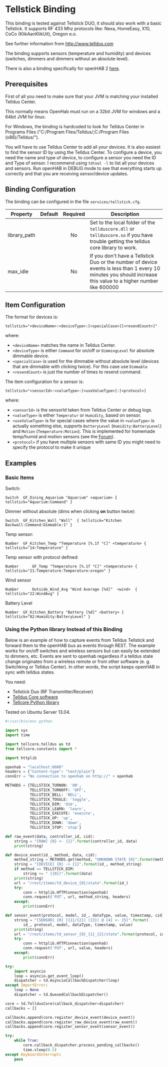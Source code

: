 # Tellstick Binding

This binding is tested against Tellstick DUO, it should also work with a basic Tellstick.  It supports RF 433 Mhz protocols like: Nexa, HomeEasy, X10, CoCo (KlikAanKlikUit), Oregon e.o.

See further information from http://www.telldus.com

The binding supports sensors (temperature and humidity) and devices (switches, dimmers and dimmers without an absolute level).

There is also a binding specifically for openHAB 2 [here](https://www.openhab.org/addons/bindings/tellstick/).

## Prerequisites

First of all you need to make sure that your JVM is matching your installed Telldus Center. 

This normally means OpenHab must run on a 32bit JVM for windows and a 64bit JVM for linux.

For Windows, the binding is hardcoded to look for Telldus Center in Programs Files ("C:/Program Files/Telldus/;C:/Program Files (x86)/Telldus/").

You will have to use Telldus Center to add all your devices. It is also easiest to find the sensor ID by using the Telldus Center. To configure a device, you need the name and type of device, to configure a sensor you need the ID and Type of sensor. I recommend using `tdtool -l` to list all your devices and sensors. Run openHAB in DEBUG mode to see that everything starts up correctly and that you are receiving sensor/device updates.

## Binding Configuration

The binding can be configured in the file `services/tellstick.cfg`.

| Property | Default | Required | Description |
|----------|---------|:--------:|-------------|
| library_path |     |   No     | Set to the local folder of the `tellduscore.dll` or `tellduscore.so` if you have trouble getting the telldus core library to work. |
| max_idle |         |   No     | If you don't have a Tellstick Duo or the number of device events is less than 1 every 10 minutes you should increase this value to a higher number like 600000 |

## Item Configuration

The format for devices is:

```
tellstick="<deviceName>:<deviceType>:[<specialCase>][<resendCount>]"
```

where:

* `<deviceName>` matches the name in Telldus Center.  
* `<deviceType>` is either `Command` for on/off or `DimmingLevel` for absolute dimmable device.
* `<specialCase>` is used for the dimmable without absolute level (devices that are dimmable with clicking twice). For this case use `Dimmable`
* `<resendCount>` is just the number of times to resend command.

The item configuration for a sensor is:

```  
tellstick="<sensorId>:<valueType>:[<useValueType>]:[<protocol>]
```

where:

* `<sensorId>` is the sensorId taken from Telldus Center or debug logs.  
* `<valueType>` is either `Temperatur` or `Humidity`, based on sensor.  
* `<useValueType>` is for special cases where the value in `<valueType>` is actually something else, supports `BatteryLevel` (`Humidity:BatteryLevel`) and `Motion` (`Temperature:Motion`). This is implemented for homemade temp/humid and motion sensors (see the [Forum](http://elektronikforumet.com/forum/viewtopic.php?f=3&t=63772&hilit=telldus)).
* `<protocol>` if you have multiple sensors with same ID you might need to specify the protocol to make it unique

## Examples

### Basic Items

Switch:

```
Switch  GF_Dining_Aquarium "Aquarium" <aquarium> { tellstick="Aquarium:Command" }
```

Dimmer without absolute (dims when clicking **on** button twice):

```   
Switch  GF_Kitchen_Wall "Wall"  { tellstick="Kitchen Backwall:Command:Dimmable:1" }
```

Temp sensor:

```
Number  GF_Kitchen_Temp "Temperature [%.1f °C]" <temperature> { tellstick="14:Temperature" }
```

Temp sensor with protocol defined:

```
Number      GF_Temp "Temperature [%.1f °C]" <temperature> { tellstick="21:Temperature:Temperature:oregon" }﻿
```

Wind sensor

```
Number      Outside_Wind_Avg "Wind Average [%d]"  <wind>  { tellstick="22:WindAvg" }﻿                  
```

Battery Level

```
Number  GF_Kitchen_Battery "Battery [%d]" <battery> { tellstick="82:Humidity:BatteryLevel" }
```

### Using the Python library Instead of this Binding

Below is an example of how to capture events from Telldus Tellstick and forward them to the openHAB bus as events through REST. The example works for on/off switches and wireless sensors but can easily be extended to dimmers, etc. Events are sent to openhab regardless if a telldus state change originates from a wireless remote or from other software (e. g. Switchking or Telldus Center). In other words, the script keeps openHAB in sync with telldus states.

You need:

- Tellstick Duo (RF Transmitter/Receiver)
- [Telldus Core software](http://developer.telldus.se/)
- [Tellcore Python library](https://pypi.python.org/pypi/tellcore-py)

Tested on Ubuntu Server 13.04.

```python
#!/usr/bin/env python

import sys
import time

import tellcore.telldus as td
from tellcore.constants import *

import httplib

openhab = "localhost:8080"
headers = {"Content-type": "text/plain"}
connErr = "No connection to openhab on http://" + openhab

METHODS = {TELLSTICK_TURNON: 'ON',
           TELLSTICK_TURNOFF: 'OFF',
           TELLSTICK_BELL: 'BELL',
           TELLSTICK_TOGGLE: 'toggle',
           TELLSTICK_DIM: 'dim',
           TELLSTICK_LEARN: 'learn',
           TELLSTICK_EXECUTE: 'execute',
           TELLSTICK_UP: 'up',
           TELLSTICK_DOWN: 'down',
           TELLSTICK_STOP: 'stop'}

def raw_event(data, controller_id, cid):
    string = "[RAW] {0} <- {1}".format(controller_id, data)
    print(string)

def device_event(id_, method, data, cid):
    method_string = METHODS.get(method, "UNKNOWN STATE {0}".format(method))
    string = "[DEVICE] {0} -> {1}".format(id_, method_string)
    if method == TELLSTICK_DIM:
        string += " [{0}]".format(data)
    print(string)
    url = "/rest/items/td_device_{0}/state".format(id_)
    try:
        conn = httplib.HTTPConnection(openhab)
        conn.request('PUT', url, method_string, headers)
    except:
        print(connErr)

def sensor_event(protocol, model, id_, dataType, value, timestamp, cid):
    string = "[SENSOR] {0} [{1}/{2}] ({3}) @ {4} <- {5}".format(
        id_, protocol, model, dataType, timestamp, value)
    print(string)
    url = "/rest/items/td_sensor_{0}_{1}_{2}/state".format(protocol, id_, dataType)
    try:
        conn = httplib.HTTPConnection(openhab)
        conn.request('PUT', url, value, headers)
    except:
        print(connErr)

try:
    import asyncio
    loop = asyncio.get_event_loop()
    dispatcher = td.AsyncioCallbackDispatcher(loop)
except ImportError:
    loop = None
    dispatcher = td.QueuedCallbackDispatcher()

core = td.TelldusCore(callback_dispatcher=dispatcher)
callbacks = []

callbacks.append(core.register_device_event(device_event))
callbacks.append(core.register_raw_device_event(raw_event))
callbacks.append(core.register_sensor_event(sensor_event))

try:
    while True:
        core.callback_dispatcher.process_pending_callbacks()
        time.sleep(0.5)
except KeyboardInterrupt:
    pass
```

